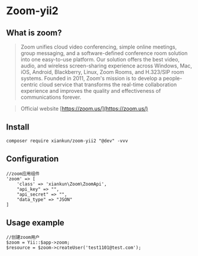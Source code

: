 # Zoom-yii2

## What is zoom?

> Zoom unifies cloud video conferencing, simple online meetings, group messaging, and a software-defined conference room solution into one easy-to-use platform. Our solution offers the best video, audio, and wireless screen-sharing experience across Windows, Mac, iOS, Android, Blackberry, Linux, Zoom Rooms, and H.323/SIP room systems. Founded in 2011, Zoom's mission is to develop a people-centric cloud service that transforms the real-time collaboration experience and improves the quality and effectiveness of communications forever. 

> Official website [https://zoom.us/](https://zoom.us/)

## Install
`composer require xiankun/zoom-yii2 "@dev" -vvv`

## Configuration
```
//zoom应用组件
'zoom' => [
    'class' => 'xiankun\Zoom\ZoomApi',
    "api_key" => "",
    "api_secret" => "",
    "data_type" => "JSON"
]
```

## Usage example
```
//创建zoom用户
$zoom = Yii::$app->zoom;
$resource = $zoom->createUser('test1101@test.com');        
```

